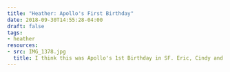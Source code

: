 ```yaml
---
title: "Heather: Apollo's First Birthday"
date: 2018-09-30T14:55:28-04:00
draft: false
tags:
- heather
resources:
- src: IMG_1378.jpg
  title: I think this was Apollo's 1st Birthday in SF. Eric, Cindy and I.
---
```

